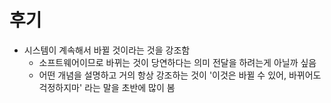 # 후기

- 시스템이 계속해서 바뀔 것이라는 것을 강조함
  - 소프트웨어이므로 바뀌는 것이 당연하다는 의미 전달을 하려는게 아닐까 싶음
  - 어떤 개념을 설명하고 거의 항상 강조하는 것이 '이것은 바뀔 수 있어, 바뀌어도 걱정하지마' 라는 말을 초반에 많이 봄
